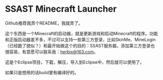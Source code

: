 SSAST Minecraft Launcher
=============

Github推荐我弄个README，我就弄了。

这个东西是一个Minecraft的启动器，就是更新游戏和启动Minecraft的程序。功能和正版启动器差不多，不过可以支持一些第三方登录，比如SkinMe、MineLogin（已经跪了貌似？）和最开始做这个的目的：SSAST服务器。添加第三方登录也很容易，有意愿可以联系我：herbix@163.com。

这是个Eclipse项目，下载，解压，导入到Eclipse中，然后就可以使用了。

如果只是想用的话build里有编译好的。
